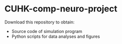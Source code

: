 # CUHK-comp-neuro-project

Download this repository to obtain:
- Source code of simulation program
- Python scripts for data analyses and figures
